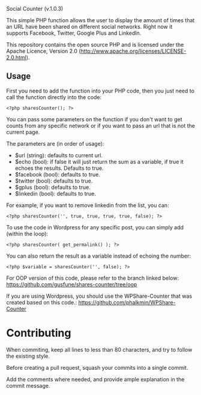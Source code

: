 Social Counter (v.1.0.3)

This simple PHP function allows the user to display the amount of times
that an URL have been shared on different social networks. Right now it
supports Facebook, Twitter, Google Plus and LinkedIn.

This repository contains the open source PHP and is licensed under the
Apache Licence, Version 2.0 (http://www.apache.org/licenses/LICENSE-2.0.html).


Usage
-----

First you need to add the function into your PHP code, then you just need
to call the function directly into the code:

	<?php sharesCounter(); ?>

You can pass some parameters on the function if you don't want to get counts
from any specific network or if you want to pass an url that is not the current
page.

The parameters are (in order of usage):

- $url (string): defaults to current url.
- $echo (bool): if false it will just return the sum as a variable, if true it
echoes the results. Defaults to true.
- $facebook (bool): defaults to true.
- $twitter (bool): defaults to true.
- $gplus (bool): defaults to true.
- $linkedin (bool): defaults to true.


For example, if you want to remove linkedin from the list, you can:

	<?php sharesCounter('', true, true, true, true, false); ?>


To use the code in Wordpress for any specific post, you can simply add (within
the loop):

	<?php sharesCounter( get_permalink() ); ?>


You can also return the result as a variable instead of echoing the number:

	<?php $variable = sharesCounter('', false); ?>

For OOP version of this code, please refer to the branch linked below:
https://github.com/gusfune/shares-counter/tree/oop

If you are using Wordpress, you should use the WPShare-Counter that was created
based on this code.:
https://github.com/phalkmin/WPShare-Counter

Contributing
===========

When commiting, keep all lines to less than 80 characters, and try to
follow the existing style.

Before creating a pull request, squash your commits into a single commit.

Add the comments where needed, and provide ample explanation in the
commit message.
